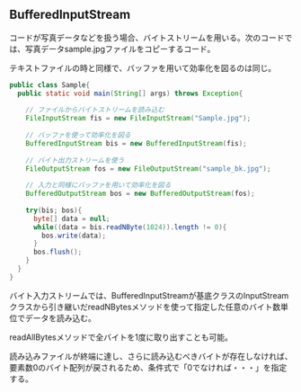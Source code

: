 ## BufferedInputStream

コードが写真データなどを扱う場合、バイトストリームを用いる。次のコードでは、写真データsample.jpgファイルをコピーするコード。

テキストファイルの時と同様で、バッファを用いて効率化を図るのは同じ。

```Java
public class Sample{
  public static void main(String[] args) throws Exception{
    
    // ファイルからバイトストリームを読み込む
    FileInputStream fis = new FileInputStream("Sample.jpg");
    
    // バッファを使って効率化を図る
    BufferedInputStream bis = new BufferedInputStream(fis);
    
    // バイト出力ストリームを使う
    FileOutputStream fos = new FileOutputStream("sample_bk.jpg");
    
    // 入力と同様にバッファを用いて効率化を図る
    BufferedOutputStream bos = new BufferedOutputStream(fos);
    
    try(bis; bos){
      byte[] data = null;
      while((data = bis.readNByte(1024)).length != 0){
        bos.write(data);
      }
      bos.flush();
    }
  }
}
```

バイト入力ストリームでは、BufferedInputStreamが基底クラスのInputStreamクラスから引き継いだreadNBytesメソッドを使って指定した任意のバイト数単位でデータを読み込む。

readAllBytesメソッドで全バイトを1度に取り出すことも可能。

読み込みファイルが終端に達し、さらに読み込むべきバイトが存在しなければ、要素数0のバイト配列が戻されるため、条件式で「0でなければ・・・」を指定する。





